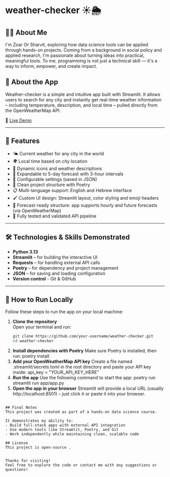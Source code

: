 
# weather-checker ☀️🌦️

## 👩‍💻 About Me
I'm Zoar Or Sharvit, exploring how data science tools can be applied through hands-on projects.
Coming from a background in social policy and applied research, I'm passionate about turning ideas into practical, meaningful tools.
To me, programming is not just a technical skill — it's a way to inform, empower, and create impact.


## 📱 About the App

Weather-checker is a simple and intuitive app built with Streamlit.
It allows users to search for any city and instantly get real-time weather information – including temperature, description, and local time – pulled directly from the OpenWeatherMap API.

🔗 [Live Demo](https://weather-checker-mpapkar57x25bdsshyvwtg.streamlit.app/)

---

## 🌟 Features

- 🌤️ Current weather for any city in the world
- 🌍 Local time based on city location
- 🧭 Dynamic icons and weather descriptions
- 🔮 Expandable to 5-day forecast with 3-hour intervals
- 💾 Configurable settings (saved in JSON)
- 🎯 Clean project structure with Poetry
- 📋 Multi-language support: English and Hebrew interface
- 🖌️ Custom UI design: Streamlit layout, color styling and emoji headers
- 📡 Forecast-ready structure: app supports hourly and future forecasts (via OpenWeatherMap)
- 🧪 Fully tested and validated API pipeline


---

## 🛠️ Technologies & Skills Demonstrated

- **Python 3.13**
- **Streamlit** – for building the interactive UI
- **Requests** – for handling external API calls
- **Poetry** – for dependency and project management
- **JSON** – for saving and loading configuration
- **Version control** - Git & GitHub

---

## 🚀 How to Run Locally

Follow these steps to run the app on your local machine:

1. **Clone the repository**  
   Open your terminal and run:
    ```bash
    git clone https://github.com/your-username/weather-checker.git
    cd weather-checker
2. **Install dependencies with Poetry**
    Make sure Poetry is installed, then run:
    poetry install
3. **Add your OpenWeatherMap API key**
    Create a file named .streamlit/secrets.toml in the root directory and paste your API key inside:
    api_key = "YOUR_API_KEY_HERE"
4. **Run the app**
    Use the following command to start the app:
    poetry run streamlit run app/app.py
5. **Open the app in your browser**
    Streamlit will provide a local URL (usually http://localhost:8501) – just click it or paste it into your browser.

```

## Final Notes
This project was created as part of a hands-on data science course.

It demonstrates my ability to:
- Build full-stack apps with external API integration
- Use modern tools like Streamlit, Poetry, and Git
- Work independently while maintaining clean, scalable code

## License
This project is open-source .


Thanks for visiting!
Feel free to explore the code or contact me with any suggestions or questions!
